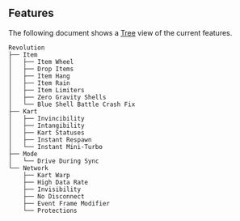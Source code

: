 ## Features
The following document shows a [Tree](https://tree.nathanfriend.io/?s=(%27opt7s!(%27fancy!true~fullPath4~trailingSlash4~rootDot4)~9(%279%27Revolut7.80Wheel*Drop%208s0Hang0Rain0LimiOrs*Zero%20GravityUhells*Blu5Shell%20Battl5Crash%20Fix.KartJvinc2Intang2VStatuses6Respawn6Mini-Turbo.Mode*Driv5DuringUync.Network*VWarp*HighQata%20RaOJvis2NoQisconnect*Even3Fram5Modifier*ProOct7s%27)~vers7!%271%27)*.A.%5CnA0*8%202ibility*3t%204!false5e%206Jstan37ion8IOm9source!A%20%20J*InOteQ%20DU%20SVKar3%01VUQOJA987654320.*) view of the current features.
```
Revolution
├── Item
│   ├── Item Wheel
│   ├── Drop Items
│   ├── Item Hang
│   ├── Item Rain
│   ├── Item Limiters
│   ├── Zero Gravity Shells
│   └── Blue Shell Battle Crash Fix
├── Kart
│   ├── Invincibility
│   ├── Intangibility
│   ├── Kart Statuses
│   ├── Instant Respawn
│   └── Instant Mini-Turbo
├── Mode
│   └── Drive During Sync
└── Network
    ├── Kart Warp
    ├── High Data Rate
    ├── Invisibility
    ├── No Disconnect
    ├── Event Frame Modifier
    └── Protections
```